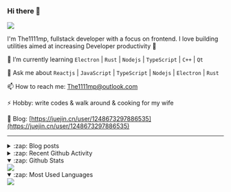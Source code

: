 ### Hi there 👋

![](https://komarev.com/ghpvc/?username=1111mp&color=green)

I'm The1111mp, fullstack developer with a focus on frontend. I love building utilities aimed at increasing Developer productivity 🙌

🌱 I’m currently learning `Electron` | `Rust` | `Nodejs` | `TypeScript` | `C++` | `Qt`

💬 Ask me about `Reactjs` | `JavaScript` | `TypeScript` | `Nodejs` | `Electron` | `Rust`

📫 How to reach me: <a href="mailto:The1111mp@outlook.com">The1111mp@outlook.com</a>

⚡ Hobby: write codes & walk around & cooking for my wife

📖 Blog: [https://juejin.cn/user/1248673297886535](https://juejin.cn/user/1248673297886535)

***

<details>
  <summary>:zap: Blog posts</summary>

  - [这里有从零开始构建现代化前端UI组件库所需要的一切](https://juejin.cn/post/7324011329883045915)
  - [使用 nvm-desktop 轻松安装和管理多个 node 版本](https://juejin.cn/post/7267791228872179727)
  - [Electron 中集成 SQLite3 数据库的最佳实践](https://juejin.cn/post/7202807471881306172)
  - [从0开发IM，单聊群聊在线离线消息以及消息的已读未读功能](https://juejin.cn/post/7202583557751865401)
  - [Electron（网页）中实现接近微信消息发送体验的消息输入框及界面](https://juejin.cn/post/7252505446396575781)
  - [Qt中基于QWebEngineView和QWebChannel实现与web的交互](https://juejin.cn/post/7238423148555501629)
</details>

<details>
  <summary>:zap: Recent Github Activity</summary>

  <!--START_SECTION:activity-->
1. 🗣 Commented on [#180](https://github.com/1111mp/nvm-desktop/issues/180#issuecomment-2921144555) in [1111mp/nvm-desktop](https://github.com/1111mp/nvm-desktop)
2. 🔒 Closed issue [#180](https://github.com/1111mp/nvm-desktop/issues/180) in [1111mp/nvm-desktop](https://github.com/1111mp/nvm-desktop)
3. 🗣 Commented on [#182](https://github.com/1111mp/nvm-desktop/issues/182#issuecomment-2921143163) in [1111mp/nvm-desktop](https://github.com/1111mp/nvm-desktop)
4. 🔒 Closed issue [#182](https://github.com/1111mp/nvm-desktop/issues/182) in [1111mp/nvm-desktop](https://github.com/1111mp/nvm-desktop)
5. 🗣 Commented on [#181](https://github.com/1111mp/nvm-desktop/issues/181#issuecomment-2921142679) in [1111mp/nvm-desktop](https://github.com/1111mp/nvm-desktop)
6. 🔒 Closed issue [#181](https://github.com/1111mp/nvm-desktop/issues/181) in [1111mp/nvm-desktop](https://github.com/1111mp/nvm-desktop)
7. 🗣 Commented on [#177](https://github.com/1111mp/nvm-desktop/issues/177#issuecomment-2921142311) in [1111mp/nvm-desktop](https://github.com/1111mp/nvm-desktop)
8. 🔒 Closed issue [#177](https://github.com/1111mp/nvm-desktop/issues/177) in [1111mp/nvm-desktop](https://github.com/1111mp/nvm-desktop)
9. 🗣 Commented on [#185](https://github.com/1111mp/nvm-desktop/issues/185#issuecomment-2917992289) in [1111mp/nvm-desktop](https://github.com/1111mp/nvm-desktop)
10. 🗣 Commented on [#184](https://github.com/1111mp/nvm-desktop/issues/184#issuecomment-2911986868) in [1111mp/nvm-desktop](https://github.com/1111mp/nvm-desktop)
  <!--END_SECTION:activity-->
</details>

<details open>
  <summary>:zap: Github Stats</summary>

  <img align="center" src="https://github-readme-stats-sigma-five.vercel.app/api?username=1111mp&show_icons=true&hide_border=true&theme=gruvbox" />
</details>

<details open>
  <summary>:zap: Most Used Languages</summary>

  <img align="center" src="https://github-readme-stats-sigma-five.vercel.app/api/top-langs/?username=1111mp&layout=compact&show_icons=true&hide_border=true&theme=gruvbox" />
</details>


<!--
**1111mp/1111mp** is a ✨ _special_ ✨ repository because its `README.md` (this file) appears on your GitHub profile.

Here are some ideas to get you started:

- 🔭 I’m currently working on ...
- 🌱 I’m currently learning ...
- 👯 I’m looking to collaborate on ...
- 🤔 I’m looking for help with ...
- 💬 Ask me about ...
- 📫 How to reach me: ...
- 😄 Pronouns: ...
- ⚡ Fun fact: ...
-->

